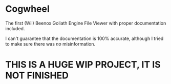 # Cogwheel
The first (Wii) Beenox Goliath Engine File Viewer with proper documentation included.

I can't guarantee that the documentation is 100% accurate, although I tried to make sure there was *no* misinformation.

# THIS IS A HUGE WIP PROJECT, IT IS NOT FINISHED
